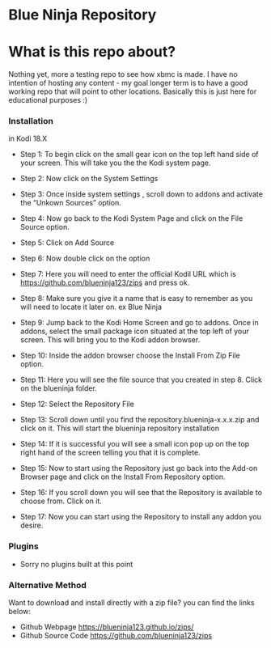 # Blue Ninja Repository

# What is this repo about?
Nothing yet, more a testing repo to see how xbmc is made. I have no intention of hosting any content - my goal longer term is to have a good working repo that will point to other locations. Basically this is just here for educational purposes :)

### Installation
in Kodi 18.X 

- Step 1: To begin click on the small gear icon on the top left hand side of your screen. This will take you the the Kodi system page.

- Step 2: Now click on the System Settings

- Step 3: Once inside system settings , scroll down to addons and activate the “Unkown Sources” option.

- Step 4: Now go back to the Kodi System Page and click on the File Source option.

- Step 5: Click on Add Source

- Step 6: Now double click on the <None> option

- Step 7: Here you will need to enter the official Kodil URL which is https://github.com/blueninja123/zips and press ok.

- Step 8: Make sure you give it a name that is easy to remember as you will need to locate it later on. ex Blue Ninja

- Step 9: Jump back to the Kodi Home Screen and go to addons. Once in addons, select the small package icon situated at the top left of your screen. This will bring you to the Kodi addon browser.

- Step 10: Inside the addon browser choose the Install From Zip File option.

- Step 11: Here you will see the file source that you created in step 8. Click on the blueninja folder.

- Step 12: Select the Repository File

- Step 13: Scroll down until you find the repository.blueninja-x.x.x.zip and click on it. This will start the blueninja repository installation

- Step 14: If it is successful you will see a small icon pop up on the top right hand of the screen telling you that it is complete.

- Step 15: Now to start using the Repository just go back into the Add-on Browser page and click on the Install From Repository option.

- Step 16: If you scroll down you will see that the Repository is available to choose from. Click on it.

- Step 17: Now you can start using the Repository to install any addon you desire.

### Plugins

- Sorry no plugins built at this point

### Alternative Method

Want to download and install directly with a zip file?  you can find the links below:

- Github Webpage      https://blueninja123.github.io/zips/
- Github Source Code  https://github.com/blueninja123/zips
